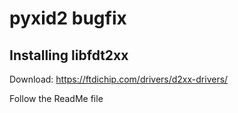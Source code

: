 # pyxid2 bugfix

## Installing libfdt2xx

Download: https://ftdichip.com/drivers/d2xx-drivers/

Follow the ReadMe file
